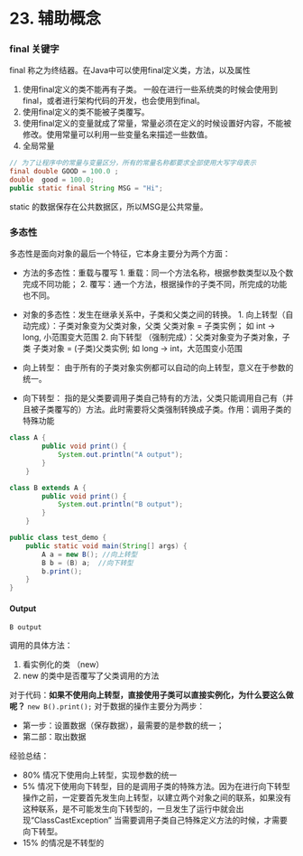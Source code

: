 # 23. 辅助概念

### final 关键字

final 称之为终结器。在Java中可以使用final定义类，方法，以及属性
1. 使用final定义的类不能再有子类。 一般在进行一些系统类的时候会使用到final，或者进行架构代码的开发，也会使用到final。
2. 使用final定义的类不能被子类覆写。
3. 使用final定义的变量就成了常量，常量必须在定义的时候设置好内容，不能被修改。使用常量可以利用一些变量名来描述一些数值。 
4. 全局常量

``` java
// 为了让程序中的常量与变量区分，所有的常量名称都要求全部使用大写字母表示
final double GOOD = 100.0 ;
double  good = 100.0;
public static final String MSG = "Hi";
```
static 的数据保存在公共数据区，所以MSG是公共常量。

### 多态性
多态性是面向对象的最后一个特征，它本身主要分为两个方面：
* 方法的多态性：重载与覆写
        1. 重载：同一个方法名称，根据参数类型以及个数完成不同功能；
        2. 覆写：通一个方法，根据操作的子类不同，所完成的功能也不同。
* 对象的多态性：发生在继承关系中，子类和父类之间的转换。 
    	1. 向上转型（自动完成）：子类对象变为父类对象，父类 父类对象 = 子类实例； 如 int -> long, 小范围变大范围
    	2. 向下转型 （强制完成）：父类对象变为子类对象，子类 子类对象 = (子类)父类实例; 如 long -> int，大范围变小范围

* 向上转型： 由于所有的子类对象实例都可以自动的向上转型，意义在于参数的统一。
* 向下转型： 指的是父类要调用子类自己特有的方法，父类只能调用自己有（并且被子类覆写的）方法。此时需要将父类强制转换成子类。作用：调用子类的特殊功能

```java
class A {
        public void print() {
            System.out.println("A output");
        }
    }

class B extends A {
        public void print() {
            System.out.println("B output");
        }
    }

public class test_demo {
    public static void main(String[] args) {
        A a = new B(); //向上转型
        B b = (B) a;  //向下转型
        b.print();       
    }
}
```
#### Output
```
B output
```
调用的具体方法：
1. 看实例化的类 （new）
2. new 的类中是否覆写了父类调用的方法

对于代码：**如果不使用向上转型，直接使用子类可以直接实例化，为什么要这么做呢？**
```new B().print();```
对于数据的操作主要分为两步：
* 第一步：设置数据（保存数据），最需要的是参数的统一；
* 第二部：取出数据

经验总结：
* 80% 情况下使用向上转型，实现参数的统一
* 5% 情况下使用向下转型，目的是调用子类的特殊方法。因为在进行向下转型操作之前，一定要首先发生向上转型，以建立两个对象之间的联系，如果没有这种联系，是不可能发生向下转型的，一旦发生了运行中就会出现“ClassCastException” 当需要调用子类自己特殊定义方法的时候，才需要向下转型。
* 15% 的情况是不转型的



